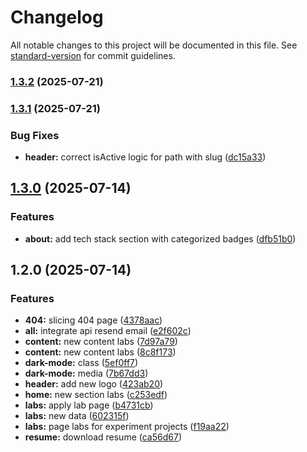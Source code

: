 # Changelog

All notable changes to this project will be documented in this file. See [standard-version](https://github.com/conventional-changelog/standard-version) for commit guidelines.

### [1.3.2](https://github.com/aldngrha/portfolio/compare/v1.3.1...v1.3.2) (2025-07-21)

### [1.3.1](https://github.com/aldngrha/portfolio/compare/v1.3.0...v1.3.1) (2025-07-21)


### Bug Fixes

* **header:** correct isActive logic for path with slug ([dc15a33](https://github.com/aldngrha/portfolio/commit/dc15a33f3eb815231e5df878db833bf63a2a8757))

## [1.3.0](https://github.com/aldngrha/portfolio/compare/v1.2.0...v1.3.0) (2025-07-14)


### Features

* **about:** add tech stack section with categorized badges ([dfb51b0](https://github.com/aldngrha/portfolio/commit/dfb51b054850835a3d5f05f84e410ea3adb9517b))

## 1.2.0 (2025-07-14)


### Features

* **404:** slicing 404 page ([4378aac](https://github.com/aldngrha/portfolio/commit/4378aac24fa83c9f4870b520baa80e07e0631ae2))
* **all:** integrate api resend email ([e2f602c](https://github.com/aldngrha/portfolio/commit/e2f602ca8cb5b507ac556fee9e39ede0fbb0afa1))
* **content:** new content labs ([7d97a79](https://github.com/aldngrha/portfolio/commit/7d97a7920c2d889fe11d32a68e626a8d4b7473a3))
* **content:** new content labs ([8c8f173](https://github.com/aldngrha/portfolio/commit/8c8f17318040d287e88ffb29ac471464ce724f79))
* **dark-mode:** class ([5ef0ff7](https://github.com/aldngrha/portfolio/commit/5ef0ff70bb1f4acbb6afb5d0d225e32c0c25ac06))
* **dark-mode:** media ([7b67dd3](https://github.com/aldngrha/portfolio/commit/7b67dd3f7b4838f3fef58179f45932f6a7375572))
* **header:** add new logo ([423ab20](https://github.com/aldngrha/portfolio/commit/423ab2039b39722855a68d80c136fd0ec7c309f9))
* **home:** new section labs ([c253edf](https://github.com/aldngrha/portfolio/commit/c253edf6c6e31369fa662c5470dc8dd3c3596a9c))
* **labs:** apply lab page ([b4731cb](https://github.com/aldngrha/portfolio/commit/b4731cb098385a8dcdb24cc4bf7c9ca46f6cc19d))
* **labs:** new data ([602315f](https://github.com/aldngrha/portfolio/commit/602315f77b262f7b12ed5ebf8c94614d60d7c647))
* **labs:** page labs for experiment projects ([f19aa22](https://github.com/aldngrha/portfolio/commit/f19aa22f63eea107cb7b1a5c8100c7a53fa38c3d))
* **resume:** download resume ([ca56d67](https://github.com/aldngrha/portfolio/commit/ca56d67036830f6330c3b829afef2a57f26e2a77))
